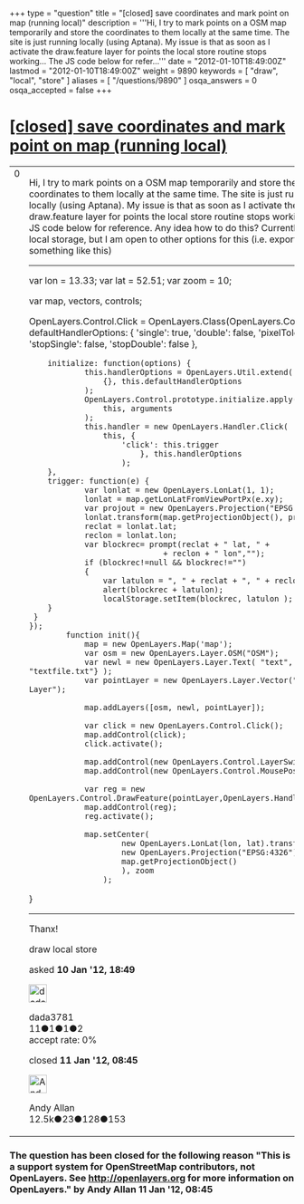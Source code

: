 +++
type = "question"
title = "[closed] save coordinates and mark point on map (running local)"
description = '''Hi, I try to mark points on a OSM map temporarily and store the coordinates to them locally at the same time. The site is just running locally (using Aptana). My issue is that as soon as I activate the draw.feature layer for points the local store routine stops working... The JS code below for refer...'''
date = "2012-01-10T18:49:00Z"
lastmod = "2012-01-10T18:49:00Z"
weight = 9890
keywords = [ "draw", "local", "store" ]
aliases = [ "/questions/9890" ]
osqa_answers = 0
osqa_accepted = false
+++

<div class="headNormal">

# [\[closed\] save coordinates and mark point on map (running local)](/questions/9890/save-coordinates-and-mark-point-on-map-running-local)

</div>

<div id="main-body">

<div id="askform">

<table id="question-table" style="width:100%;">
<colgroup>
<col style="width: 50%" />
<col style="width: 50%" />
</colgroup>
<tbody>
<tr>
<td style="width: 30px; vertical-align: top"><div class="vote-buttons">
<span id="post-9890-upvote" class="ajax-command post-vote up" rel="nofollow" title="I like this post (click again to cancel)"> </span>
<div id="post-9890-score" class="post-score" title="current number of votes">
0
</div>
<span id="post-9890-downvote" class="ajax-command post-vote down" rel="nofollow" title="I dont like this post (click again to cancel)"> </span> <span id="favorite-mark" class="ajax-command favorite-mark" rel="nofollow" title="mark/unmark this question as favorite (click again to cancel)"> </span>
<div id="favorite-count" class="favorite-count">
&#10;</div>
</div></td>
<td><div id="item-right">
<div class="question-body">
<p>Hi, I try to mark points on a OSM map temporarily and store the coordinates to them locally at the same time. The site is just running locally (using Aptana). My issue is that as soon as I activate the draw.feature layer for points the local store routine stops working... The JS code below for reference. Any idea how to do this? Currently I store to local storage, but I am open to other options for this (i.e. export to file or something like this)</p>
<hr />
<p>var lon = 13.33; var lat = 52.51; var zoom = 10;</p>
<p>var map, vectors, controls;</p>
<p>OpenLayers.Control.Click = OpenLayers.Class(OpenLayers.Control, {<br />
defaultHandlerOptions: { 'single': true, 'double': false, 'pixelTolerance': 0, 'stopSingle': false, 'stopDouble': false },</p>
<pre><code>    initialize: function(options) {
            this.handlerOptions = OpenLayers.Util.extend(
                {}, this.defaultHandlerOptions
            );
            OpenLayers.Control.prototype.initialize.apply(
                this, arguments
            ); 
            this.handler = new OpenLayers.Handler.Click(
                this, {
                    &#39;click&#39;: this.trigger
                        }, this.handlerOptions
                    );
    },   
    trigger: function(e) {
            var lonlat = new OpenLayers.LonLat(1, 1);
            lonlat = map.getLonLatFromViewPortPx(e.xy);
            var projout = new OpenLayers.Projection(&quot;EPSG:4326&quot;);
            lonlat.transform(map.getProjectionObject(), projout);
            reclat = lonlat.lat;
            reclon = lonlat.lon; 
            var blockrec= prompt(reclat + &quot; lat, &quot; +
                             + reclon + &quot; lon&quot;,&quot;&quot;);
            if (blockrec!=null &amp;&amp; blockrec!=&quot;&quot;)
            { 
                var latulon = &quot;, &quot; + reclat + &quot;, &quot; + reclon;
                alert(blockrec + latulon);
                localStorage.setItem(blockrec, latulon ); 
    }
 }
}); 
        function init(){
            map = new OpenLayers.Map(&#39;map&#39;);
            var osm = new OpenLayers.Layer.OSM(&quot;OSM&quot;);
            var newl = new OpenLayers.Layer.Text( &quot;text&quot;, {location: &quot;textfile.txt&quot;} );
            var pointLayer = new OpenLayers.Layer.Vector(&quot;Point Layer&quot;);
&#10;            map.addLayers([osm, newl, pointLayer]);
&#10;            var click = new OpenLayers.Control.Click();
            map.addControl(click);
            click.activate();
&#10;            map.addControl(new OpenLayers.Control.LayerSwitcher());
            map.addControl(new OpenLayers.Control.MousePosition());
&#10;            var reg = new OpenLayers.Control.DrawFeature(pointLayer,OpenLayers.Handler.Point);
            map.addControl(reg);
            reg.activate();
&#10;            map.setCenter(
                    new OpenLayers.LonLat(lon, lat).transform(
                    new OpenLayers.Projection(&quot;EPSG:4326&quot;),
                    map.getProjectionObject()
                    ), zoom
                );</code></pre>
<p>}</p>
<hr />
<p>Thanx!</p>
</div>
<div id="question-tags" class="tags-container tags">
<span class="post-tag tag-link-draw" rel="tag" title="see questions tagged &#39;draw&#39;">draw</span> <span class="post-tag tag-link-local" rel="tag" title="see questions tagged &#39;local&#39;">local</span> <span class="post-tag tag-link-store" rel="tag" title="see questions tagged &#39;store&#39;">store</span>
</div>
<div id="question-controls" class="post-controls">
&#10;</div>
<div class="post-update-info-container">
<div class="post-update-info post-update-info-user">
<p>asked <strong>10 Jan '12, 18:49</strong></p>
<img src="https://secure.gravatar.com/avatar/4044250d5a0cbfeca80890694d876d92?s=32&amp;d=identicon&amp;r=g" class="gravatar" width="32" height="32" alt="dada3781&#39;s gravatar image" />
<p><span>dada3781</span><br />
<span class="score" title="11 reputation points">11</span><span title="1 badges"><span class="badge1">●</span><span class="badgecount">1</span></span><span title="1 badges"><span class="silver">●</span><span class="badgecount">1</span></span><span title="2 badges"><span class="bronze">●</span><span class="badgecount">2</span></span><br />
<span class="accept_rate" title="Rate of the user&#39;s accepted answers">accept rate:</span> <span title="dada3781 has no accepted answers">0%</span> </br></p>
</div>
<div class="post-update-info post-update-info-edited">
<p><span> closed <strong>11 Jan '12, 08:45</strong> </span></p>
<img src="https://secure.gravatar.com/avatar/c3743b1b368f5e209eb8aad30164acc4?s=32&amp;d=identicon&amp;r=g" class="gravatar" width="32" height="32" alt="Andy%20Allan&#39;s gravatar image" />
<p><span>Andy Allan</span><br />
<span class="score" title="12456 reputation points"><span>12.5k</span></span><span title="23 badges"><span class="badge1">●</span><span class="badgecount">23</span></span><span title="128 badges"><span class="silver">●</span><span class="badgecount">128</span></span><span title="153 badges"><span class="bronze">●</span><span class="badgecount">153</span></span></p>
</div>
</div>
<div id="comments-container-9890" class="comments-container">
&#10;</div>
<div id="comment-tools-9890" class="comment-tools">
&#10;</div>
<div class="clear">
&#10;</div>
<div id="comment-9890-form-container" class="comment-form-container">
&#10;</div>
<div class="clear">
&#10;</div>
</div></td>
</tr>
</tbody>
</table>

<div class="question-status" style="margin-bottom:15px">

### The question has been closed for the following reason "This is a support system for OpenStreetMap contributors, not OpenLayers. See http://openlayers.org for more information on OpenLayers." by Andy Allan 11 Jan '12, 08:45

</div>

</div>

</div>

